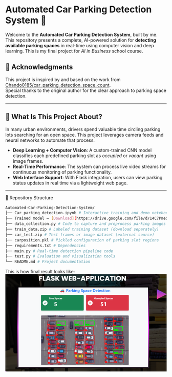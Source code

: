 # Automated Car Parking Detection System 🚗

Welcome to the **Automated Car Parking Detection System**, built by me. This repository presents a complete, AI-powered solution for **detecting available parking spaces** in real-time using computer vision and deep learning. This is my final project for _AI in Business_ school course.

## 🙏 Acknowledgments

This project is inspired by and based on the work from [Chando0185/car_parking_detection_space_count](https://github.com/Chando0185/car_parking_detection_space_count).  
Special thanks to the original author for the clear approach to parking space detection.


---

## 🌟 What Is This Project About?

In many urban environments, drivers spend valuable time circling parking lots searching for an open space. This project leverages camera feeds and neural networks to automate that process.

- **Deep Learning + Computer Vision**: A custom-trained CNN model classifies each predefined parking slot as *occupied* or *vacant* using image frames.
- **Real-Time Performance**: The system can process live video streams for continuous monitoring of parking functionality.
- **Web Interface Support**: With Flask integration, users can view parking status updates in real time via a lightweight web page.

---


📁 Repository Structure
```bash
Automated-Car-Parking-Detection-System/
├── Car_parking_detection.ipynb # Interactive training and demo notebook
├── Trained model — [Download](https://drive.google.com/file/d/14C7PmeS7yfP987bdyF7ZHuybPUr5yF-3/view?usp=sharing)
├── data_collection.py # Code to capture and preprocess parking images
├── train_data.zip # Labeled training dataset (download separately)
├── car_test.zip # Test frames or image dataset (external source)
├── carposition.pkl # Pickled configuration of parking slot regions
├── requirements.txt # Dependencies 
├── main.py # Real-time detection pipeline code
├── test.py # Evaluation and visualization tools
└── README.md # Project documentation
```
This is how final result looks like:  
![Demo of Car Parking Detection](image/result%20screenshot.png)


